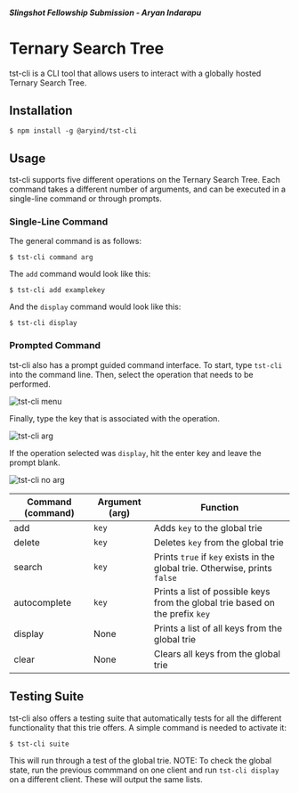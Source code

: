 ##### Slingshot Fellowship Submission - Aryan Indarapu
# Ternary Search Tree
tst-cli is a CLI tool that allows users to interact with a globally hosted Ternary Search Tree.

## Installation
    $ npm install -g @aryind/tst-cli

## Usage
tst-cli supports five different operations on the Ternary Search Tree. Each command takes a different number of arguments, and can be executed in a single-line command or through prompts.

### Single-Line Command
The general command is as follows:
    
    $ tst-cli command arg

The `add` command would look like this:
    
    $ tst-cli add examplekey

And the `display` command would look like this:
    
    $ tst-cli display

### Prompted Command
tst-cli also has a prompt guided command interface. To start, type `tst-cli` into the command line. Then, select the operation that needs to be performed. 

![tst-cli menu](https://imgur.com/0bUApSu.png)

Finally, type the key that is associated with the operation.

![tst-cli arg](https://imgur.com/O56Ec4v.png)

If the operation selected was `display`, hit the enter key and leave the prompt blank.

![tst-cli no arg](https://imgur.com/vJRiOtY.png)


| Command (command) | Argument (arg) | Function                                                                      |
|-------------------|----------------|-------------------------------------------------------------------------------|
| add               | `key`          | Adds `key` to the global trie                                                 |
| delete            | `key`          | Deletes `key` from the global trie                                            |
| search            | `key`          | Prints `true` if `key` exists in the global trie. Otherwise, prints `false`   |
| autocomplete      | `key`          | Prints a list of possible keys from the global trie based on the prefix `key` |
| display           | None           | Prints a list of all keys from the global trie                                |
| clear             | None           | Clears all keys from the global trie                                          |

## Testing Suite
tst-cli also offers a testing suite that automatically tests for all the different functionality that this trie offers. A simple command is needed to activate it:

    $ tst-cli suite

This will run through a test of the global trie. 
NOTE: To check the global state, run the previous commmand on one client and run `tst-cli display` on a different client. These will output the same lists.